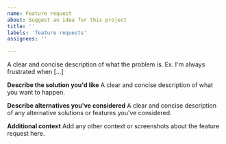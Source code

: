 ```yaml
---
name: Feature request
about: Suggest an idea for this project
title: ''
labels: 'feature requests'
assignees: ''

---
```


<!--Before posting, please check if your feature request has alread been posted before. If it has, you may comment on it to further improve the suggestion-->


A clear and concise description of what the problem is. Ex. I'm always frustrated when [...]

**Describe the solution you'd like**
A clear and concise description of what you want to happen.

**Describe alternatives you've considered**
A clear and concise description of any alternative solutions or features you've considered.

**Additional context**
Add any other context or screenshots about the feature request here.
